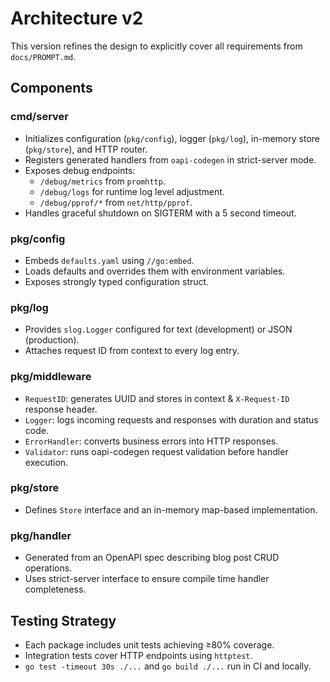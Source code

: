 # Architecture v2

This version refines the design to explicitly cover all requirements from `docs/PROMPT.md`.

## Components

### cmd/server
- Initializes configuration (`pkg/config`), logger (`pkg/log`), in-memory store (`pkg/store`), and HTTP router.
- Registers generated handlers from `oapi-codegen` in strict-server mode.
- Exposes debug endpoints:
  - `/debug/metrics` from `promhttp`.
  - `/debug/logs` for runtime log level adjustment.
  - `/debug/pprof/*` from `net/http/pprof`.
- Handles graceful shutdown on SIGTERM with a 5 second timeout.

### pkg/config
- Embeds `defaults.yaml` using `//go:embed`.
- Loads defaults and overrides them with environment variables.
- Exposes strongly typed configuration struct.

### pkg/log
- Provides `slog.Logger` configured for text (development) or JSON (production).
- Attaches request ID from context to every log entry.

### pkg/middleware
- `RequestID`: generates UUID and stores in context & `X-Request-ID` response header.
- `Logger`: logs incoming requests and responses with duration and status code.
- `ErrorHandler`: converts business errors into HTTP responses.
- `Validator`: runs oapi-codegen request validation before handler execution.

### pkg/store
- Defines `Store` interface and an in-memory map-based implementation.

### pkg/handler
- Generated from an OpenAPI spec describing blog post CRUD operations.
- Uses strict-server interface to ensure compile time handler completeness.

## Testing Strategy
- Each package includes unit tests achieving ≥80% coverage.
- Integration tests cover HTTP endpoints using `httptest`.
- `go test -timeout 30s ./...` and `go build ./...` run in CI and locally.

